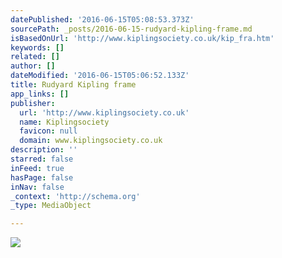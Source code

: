 ```yaml
---
datePublished: '2016-06-15T05:08:53.373Z'
sourcePath: _posts/2016-06-15-rudyard-kipling-frame.md
isBasedOnUrl: 'http://www.kiplingsociety.co.uk/kip_fra.htm'
keywords: []
related: []
author: []
dateModified: '2016-06-15T05:06:52.133Z'
title: Rudyard Kipling frame
app_links: []
publisher:
  url: 'http://www.kiplingsociety.co.uk'
  name: Kiplingsociety
  favicon: null
  domain: www.kiplingsociety.co.uk
description: ''
starred: false
inFeed: true
hasPage: false
inNav: false
_context: 'http://schema.org'
_type: MediaObject

---
```

![](https://the-grid-user-content.s3-us-west-2.amazonaws.com/0a224938-ae5d-4093-8c1d-8b569605e1b3.jpg)